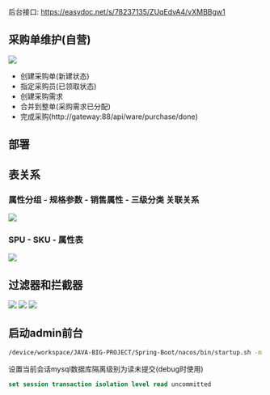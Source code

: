 后台接口: https://easydoc.net/s/78237135/ZUqEdvA4/vXMBBgw1
## 采购单维护(自营)

![](https://pic.vbean.eu.org/images/2024/03/5723fba21f9899e54f87b0b771fdbacf.png)
- 创建采购单(新建状态)
- 指定采购员(已领取状态)
- 创建采购需求
- 合并到整单(采购需求已分配)
- 完成采购(http://gateway:88/api/ware/purchase/done)
## 部署

## 表关系
### 属性分组 - 规格参数 - 销售属性 - 三级分类 关联关系
![](https://pic.vbean.eu.org/images/2023/10/3564a3065019e53b48fc943035922102.png)

### SPU - SKU - 属性表
![](https://pic.vbean.eu.org/images/2023/10/c32674002176f6d7be2a0ef5d18ed092.png)

## 过滤器和拦截器
![](https://pic.vbean.eu.org/images/2024/02/0c30d628ba935145481e36a2ee3188cc.png)
![](https://pic.vbean.eu.org/images/2024/02/f9810c54584b9e58297a55713ab61c71.png)
![](https://pic.vbean.eu.org/images/2024/02/11cce15a0bbb6b4c17bd2a90ef2865fd.png)

## 启动admin前台
```bash
/device/workspace/JAVA-BIG-PROJECT/Spring-Boot/nacos/bin/startup.sh -m standalone
```
设置当前会话mysql数据库隔离级别为读未提交(debug时使用)
```sql
set session transaction isolation level read uncommitted 
```
